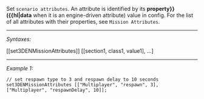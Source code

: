 Set `scenario attributes`.
An attribute is identified by its **property}} ({{hl|data** when it is an engine-driven attribute) value in config.
For the list of all attributes with their properties, see `Mission Attributes`.


---
*Syntaxes:*

[[set3DENMissionAttributes]] [<nowiki/>[section1, class1, value1], ...]

---
*Example 1:*

```sqf
// set respawn type to 3 and respawn delay to 10 seconds
set3DENMissionAttributes [["Multiplayer", "respawn", 3], ["Multiplayer", "respawnDelay", 10]];
```